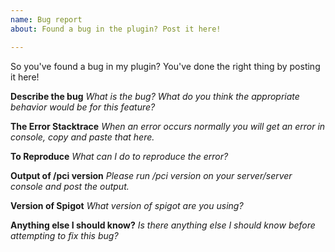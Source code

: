 ```yaml
---
name: Bug report
about: Found a bug in the plugin? Post it here!

---
```


So you've found a bug in my plugin? You've done the right thing by posting it here!  

**Describe the bug**
*What is the bug? What do you think the appropriate behavior would be for this feature?*

**The Error Stacktrace**
*When an error occurs normally you will get an error in console, copy and paste that here.*

**To Reproduce**
*What can I do to reproduce the error?*

**Output of /pci version**
*Please run /pci version on your server/server console and post the output.*

**Version of Spigot**
*What version of spigot are you using?*

**Anything else I should know?**
*Is there anything else I should know before attempting to fix this bug?*
